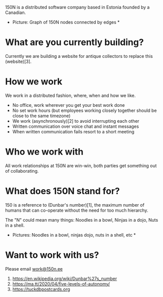 150N is a distributed software company based in Estonia founded by a Canadian.

* Picture: Graph of 150N nodes connected by edges *

# What are you currently building?

Currently we are building a website for antique collectors to replace this (website)[3].

# How we work
We work in a distributed fashion, where, when and how we like.

- No office, work wherever you get your best work done
- No set work hours (but employees working closely together should be close to the same timezone)
- We work (asynchronously)[2] to avoid interrupting each other
- Written communication over voice chat and instant messages
- When written communication fails resort to a short meeting

# Who we work with

All work relationships at 150N are win-win, both parties get something out of collaborating.

# What does 150N stand for?

150 is a reference to (Dunbar's number)[1], the maximum number of humans that can co-operate without the need for too much hierarchy.

The "N" could mean many things: Noodles in a bowl, Ninjas in a dojo, Nuts in a shell.

* Pictures: Noodles in a bowl, ninjas dojo, nuts in a shell, etc *

# Want to work with us?

Please email work@150n.ee

1. https://en.wikipedia.org/wiki/Dunbar%27s_number
2. https://ma.tt/2020/04/five-levels-of-autonomy/
3. https://tuckdbpostcards.org
